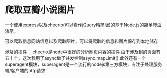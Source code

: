 # 爬取豆瓣小说图片
一个使用express以及cheerio(可以看作jQuery精简版)的基于Node.js的简单爬虫演示。

可以爬取信息网站信息以及爬取图片，可以将爬取的信息和图片保存到本地储存

涉及的插件：
cheerio是node中很好的分析网页内容的插件
由于涉及到的页面有五十个，这次我用了async做了并发控制async.mapLimit()
此外还有一个superagent模块，superagent是一个流行的nodejs第三方模块，专注于处理服务端/客户端的http请求

